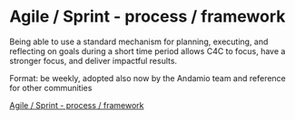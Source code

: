 # Agile / Sprint - process / framework
   
   Being able to use a standard mechanism for planning, executing, and reflecting on goals during a short time period allows C4C to focus, have a stronger focus, and deliver impactful results.

   Format: be weekly, adopted also now by the Andamio team and reference for other communities

   [Agile / Sprint - process / framework](https://docs.google.com/document/d/1vrrvYtyC64UeZIHbfBwf7jaazldyrGeK8G6FZ4HJA4A/edit)